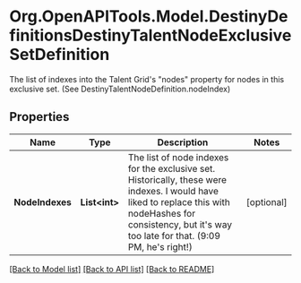 # Org.OpenAPITools.Model.DestinyDefinitionsDestinyTalentNodeExclusiveSetDefinition
The list of indexes into the Talent Grid's \"nodes\" property for nodes in this exclusive set. (See DestinyTalentNodeDefinition.nodeIndex)

## Properties

Name | Type | Description | Notes
------------ | ------------- | ------------- | -------------
**NodeIndexes** | **List&lt;int&gt;** | The list of node indexes for the exclusive set. Historically, these were indexes. I would have liked to replace this with nodeHashes for consistency, but it&#39;s way too late for that. (9:09 PM, he&#39;s right!) | [optional] 

[[Back to Model list]](../README.md#documentation-for-models) [[Back to API list]](../README.md#documentation-for-api-endpoints) [[Back to README]](../README.md)

